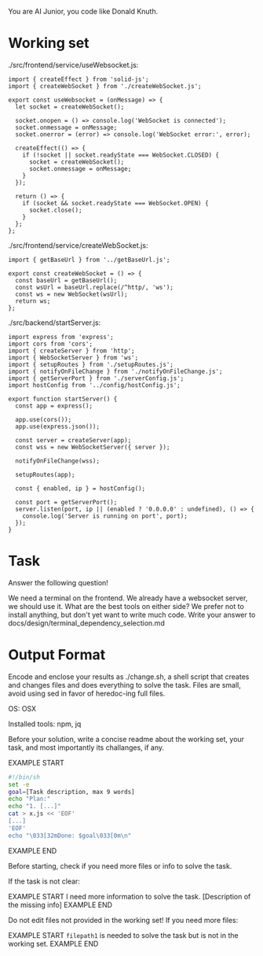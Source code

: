 You are AI Junior, you code like Donald Knuth.
# Working set

./src/frontend/service/useWebsocket.js:
```
import { createEffect } from 'solid-js';
import { createWebSocket } from './createWebSocket.js';

export const useWebsocket = (onMessage) => {
  let socket = createWebSocket();

  socket.onopen = () => console.log('WebSocket is connected');
  socket.onmessage = onMessage;
  socket.onerror = (error) => console.log('WebSocket error:', error);

  createEffect(() => {
    if (!socket || socket.readyState === WebSocket.CLOSED) {
      socket = createWebSocket();
      socket.onmessage = onMessage;
    }
  });

  return () => {
    if (socket && socket.readyState === WebSocket.OPEN) {
      socket.close();
    }
  };
};

```

./src/frontend/service/createWebSocket.js:
```
import { getBaseUrl } from '../getBaseUrl.js';

export const createWebSocket = () => {
  const baseUrl = getBaseUrl();
  const wsUrl = baseUrl.replace(/^http/, 'ws');
  const ws = new WebSocket(wsUrl);
  return ws;
};

```

./src/backend/startServer.js:
```
import express from 'express';
import cors from 'cors';
import { createServer } from 'http';
import { WebSocketServer } from 'ws';
import { setupRoutes } from './setupRoutes.js';
import { notifyOnFileChange } from './notifyOnFileChange.js';
import { getServerPort } from './serverConfig.js';
import hostConfig from '../config/hostConfig.js';

export function startServer() {
  const app = express();

  app.use(cors());
  app.use(express.json());

  const server = createServer(app);
  const wss = new WebSocketServer({ server });

  notifyOnFileChange(wss);

  setupRoutes(app);

  const { enabled, ip } = hostConfig();

  const port = getServerPort();
  server.listen(port, ip || (enabled ? '0.0.0.0' : undefined), () => {
    console.log('Server is running on port', port);
  });
}

```


# Task

Answer the following question!

We need a terminal on the frontend. We already have a websocket server, we should use it.
What are the best tools on either side? We prefer not to install anything, but don't yet want to write much code. Write your answer to docs/design/terminal_dependency_selection.md

# Output Format

Encode and enclose your results as ./change.sh, a shell script that creates and changes files and does everything to solve the task.
Files are small, avoid using sed in favor of heredoc-ing full files.

OS: OSX

Installed tools: npm, jq


Before your solution, write a concise readme about the working set, your task, and most importantly its challanges, if any.


EXAMPLE START
```sh
#!/bin/sh
set -e
goal=[Task description, max 9 words]
echo "Plan:"
echo "1. [...]"
cat > x.js << 'EOF'
[...]
'EOF'
echo "\033[32mDone: $goal\033[0m\n"
```
EXAMPLE END

Before starting, check if you need more files or info to solve the task.

If the task is not clear:

EXAMPLE START
I need more information to solve the task. [Description of the missing info]
EXAMPLE END

Do not edit files not provided in the working set!
If you need more files:

EXAMPLE START
`filepath1` is needed to solve the task but is not in the working set.
EXAMPLE END


